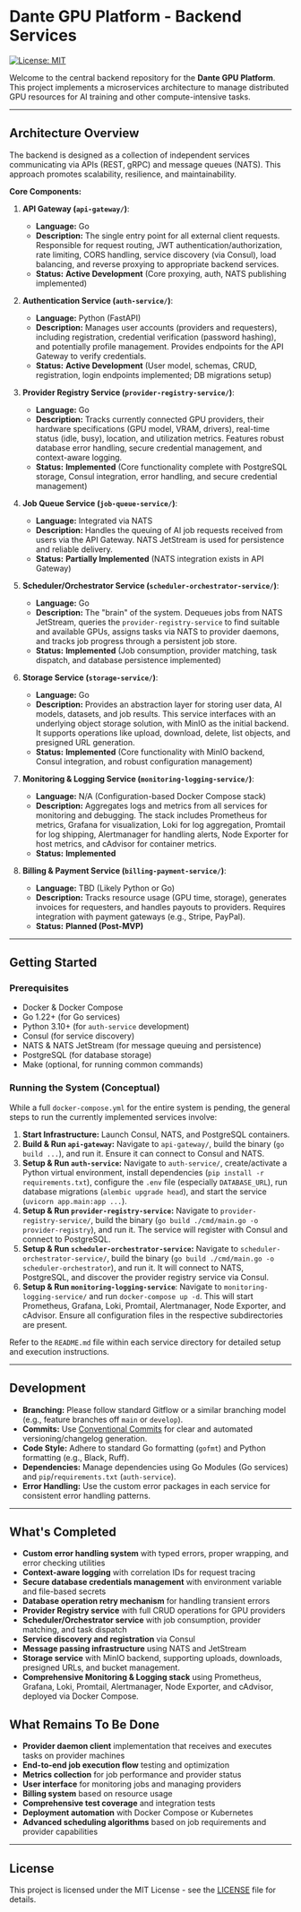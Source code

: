 # Dante GPU Platform - Backend Services

[![License: MIT](https://img.shields.io/badge/License-MIT-yellow.svg)](https://opensource.org/licenses/MIT)

Welcome to the central backend repository for the **Dante GPU Platform**. This project implements a microservices architecture to manage distributed GPU resources for AI training and other compute-intensive tasks.

---

## Architecture Overview

The backend is designed as a collection of independent services communicating via APIs (REST, gRPC) and message queues (NATS). This approach promotes scalability, resilience, and maintainability.

**Core Components:**

1.  **API Gateway (`api-gateway/`)**: 
    *   **Language:** Go
    *   **Description:** The single entry point for all external client requests. Responsible for request routing, JWT authentication/authorization, rate limiting, CORS handling, service discovery (via Consul), load balancing, and reverse proxying to appropriate backend services.
    *   **Status:** **Active Development** (Core proxying, auth, NATS publishing implemented)

2.  **Authentication Service (`auth-service/`)**:
    *   **Language:** Python (FastAPI)
    *   **Description:** Manages user accounts (providers and requesters), including registration, credential verification (password hashing), and potentially profile management. Provides endpoints for the API Gateway to verify credentials.
    *   **Status:** **Active Development** (User model, schemas, CRUD, registration, login endpoints implemented; DB migrations setup)

3.  **Provider Registry Service (`provider-registry-service/`)**:
    *   **Language:** Go
    *   **Description:** Tracks currently connected GPU providers, their hardware specifications (GPU model, VRAM, drivers), real-time status (idle, busy), location, and utilization metrics. Features robust database error handling, secure credential management, and context-aware logging.
    *   **Status:** **Implemented** (Core functionality complete with PostgreSQL storage, Consul integration, error handling, and secure credential management)

4.  **Job Queue Service (`job-queue-service/`)**:
    *   **Language:** Integrated via NATS
    *   **Description:** Handles the queuing of AI job requests received from users via the API Gateway. NATS JetStream is used for persistence and reliable delivery.
    *   **Status:** **Partially Implemented** (NATS integration exists in API Gateway)

5.  **Scheduler/Orchestrator Service (`scheduler-orchestrator-service/`)**:
    *   **Language:** Go
    *   **Description:** The "brain" of the system. Dequeues jobs from NATS JetStream, queries the `provider-registry-service` to find suitable and available GPUs, assigns tasks via NATS to provider daemons, and tracks job progress through a persistent job store.
    *   **Status:** **Implemented** (Job consumption, provider matching, task dispatch, and database persistence implemented)

6.  **Storage Service (`storage-service/`)**:
    *   **Language:** Go
    *   **Description:** Provides an abstraction layer for storing user data, AI models, datasets, and job results. This service interfaces with an underlying object storage solution, with MinIO as the initial backend. It supports operations like upload, download, delete, list objects, and presigned URL generation.
    *   **Status:** **Implemented** (Core functionality with MinIO backend, Consul integration, and robust configuration management)

7.  **Monitoring & Logging Service (`monitoring-logging-service/`)**:
    *   **Language:** N/A (Configuration-based Docker Compose stack)
    *   **Description:** Aggregates logs and metrics from all services for monitoring and debugging. The stack includes Prometheus for metrics, Grafana for visualization, Loki for log aggregation, Promtail for log shipping, Alertmanager for handling alerts, Node Exporter for host metrics, and cAdvisor for container metrics.
    *   **Status:** **Implemented**

8.  **Billing & Payment Service (`billing-payment-service/`)**:
    *   **Language:** TBD (Likely Python or Go)
    *   **Description:** Tracks resource usage (GPU time, storage), generates invoices for requesters, and handles payouts to providers. Requires integration with payment gateways (e.g., Stripe, PayPal).
    *   **Status:** **Planned (Post-MVP)**

---

## Getting Started

### Prerequisites

*   Docker & Docker Compose
*   Go 1.22+ (for Go services)
*   Python 3.10+ (for `auth-service` development)
*   Consul (for service discovery)
*   NATS & NATS JetStream (for message queuing and persistence)
*   PostgreSQL (for database storage)
*   Make (optional, for running common commands)

### Running the System (Conceptual)

While a full `docker-compose.yml` for the entire system is pending, the general steps to run the currently implemented services involve:

1.  **Start Infrastructure:** Launch Consul, NATS, and PostgreSQL containers.
2.  **Build & Run `api-gateway`:** Navigate to `api-gateway/`, build the binary (`go build ...`), and run it. Ensure it can connect to Consul and NATS.
3.  **Setup & Run `auth-service`:** Navigate to `auth-service/`, create/activate a Python virtual environment, install dependencies (`pip install -r requirements.txt`), configure the `.env` file (especially `DATABASE_URL`), run database migrations (`alembic upgrade head`), and start the service (`uvicorn app.main:app ...`).
4.  **Setup & Run `provider-registry-service`:** Navigate to `provider-registry-service/`, build the binary (`go build ./cmd/main.go -o provider-registry`), and run it. The service will register with Consul and connect to PostgreSQL.
5.  **Setup & Run `scheduler-orchestrator-service`:** Navigate to `scheduler-orchestrator-service/`, build the binary (`go build ./cmd/main.go -o scheduler-orchestrator`), and run it. It will connect to NATS, PostgreSQL, and discover the provider registry service via Consul.
6.  **Setup & Run `monitoring-logging-service`**: Navigate to `monitoring-logging-service/` and run `docker-compose up -d`. This will start Prometheus, Grafana, Loki, Promtail, Alertmanager, Node Exporter, and cAdvisor. Ensure all configuration files in the respective subdirectories are present.

Refer to the `README.md` file within each service directory for detailed setup and execution instructions.

---

## Development

*   **Branching:** Please follow standard Gitflow or a similar branching model (e.g., feature branches off `main` or `develop`).
*   **Commits:** Use [Conventional Commits](https://www.conventionalcommits.org/) for clear and automated versioning/changelog generation.
*   **Code Style:** Adhere to standard Go formatting (`gofmt`) and Python formatting (e.g., Black, Ruff).
*   **Dependencies:** Manage dependencies using Go Modules (Go services) and `pip`/`requirements.txt` (`auth-service`).
*   **Error Handling:** Use the custom error packages in each service for consistent error handling patterns.

---

## What's Completed

- **Custom error handling system** with typed errors, proper wrapping, and error checking utilities
- **Context-aware logging** with correlation IDs for request tracing
- **Secure database credentials management** with environment variable and file-based secrets
- **Database operation retry mechanism** for handling transient errors
- **Provider Registry service** with full CRUD operations for GPU providers
- **Scheduler/Orchestrator service** with job consumption, provider matching, and task dispatch
- **Service discovery and registration** via Consul
- **Message passing infrastructure** using NATS and JetStream
- **Storage service** with MinIO backend, supporting uploads, downloads, presigned URLs, and bucket management.
- **Comprehensive Monitoring & Logging stack** using Prometheus, Grafana, Loki, Promtail, Alertmanager, Node Exporter, and cAdvisor, deployed via Docker Compose.

## What Remains To Be Done

- **Provider daemon client** implementation that receives and executes tasks on provider machines
- **End-to-end job execution flow** testing and optimization
- **Metrics collection** for job performance and provider status
- **User interface** for monitoring jobs and managing providers
- **Billing system** based on resource usage
- **Comprehensive test coverage** and integration tests
- **Deployment automation** with Docker Compose or Kubernetes
- **Advanced scheduling algorithms** based on job requirements and provider capabilities

---

## License

This project is licensed under the MIT License - see the [LICENSE](LICENSE) file for details.